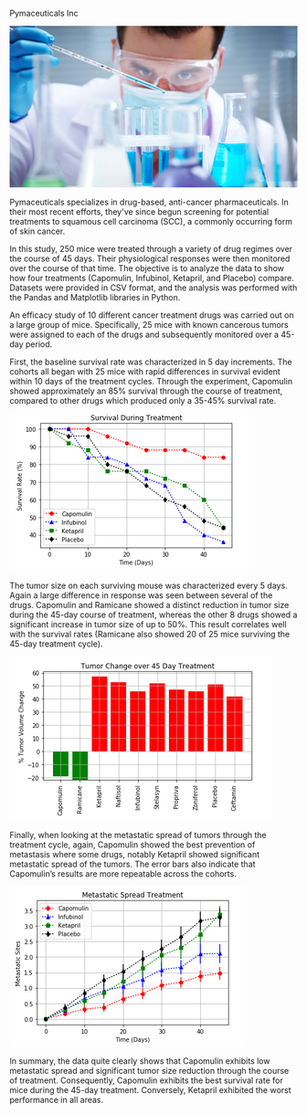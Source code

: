 Pymaceuticals Inc

![Laboratory](Laboratory.jpg)

Pymaceuticals specializes in drug-based, anti-cancer pharmaceuticals. In their most recent efforts, they've since begun screening for potential treatments to squamous cell carcinoma (SCC), a commonly occurring form of skin cancer.

In this study, 250 mice were treated through a variety of drug regimes over the course of 45 days. Their physiological responses were then monitored over the course of that time. The objective is to analyze the data to show how four treatments (Capomulin, Infubinol, Ketapril, and Placebo) compare. Datasets were provided in CSV format, and the analysis was performed with the Pandas and Matplotlib libraries in Python.

An efficacy study of 10 different cancer treatment drugs was carried out on a large group of mice. Specifically, 25 mice with known cancerous tumors were assigned to each of the drugs and subsequently monitored over a 45-day period.

First, the baseline survival rate was characterized in 5 day increments. The cohorts all began with 25 mice with rapid differences in survival evident within 10 days of the treatment cycles. Through the experiment, Capomulin showed approximately an 85% survival through the course of treatment, compared to other drugs which produced only a 35-45% survival rate. 

 
![Survival](pymaceuticals_survival.png)

The tumor size on each surviving mouse was characterized every 5 days. Again a large difference in response was seen between several of the drugs. Capomulin and Ramicane showed a distinct reduction in tumor size during the 45-day course of treatment, whereas the other 8 drugs showed a significant increase in tumor size of up to 50%. This result correlates well with the survival rates (Ramicane also showed 20 of 25 mice surviving the 45-day treatment cycle).


![45Day](pymaceuticals_45day.png)

Finally, when looking at the metastatic spread of tumors through the treatment cycle, again, Capomulin showed the best prevention of metastasis where some drugs, notably Ketapril showed significant metastatic spread of the tumors. The error bars also indicate that Capomulin’s results are more repeatable across the cohorts.
 
 
![Metastasis](pymaceuticals_metastasis.png)

In summary, the data quite clearly shows that Capomulin exhibits low metastatic spread and significant tumor size reduction through the course of treatment. Consequently, Capomulin exhibits the best survival rate for mice during the 45-day treatment. Conversely, Ketapril exhibited the worst performance in all areas. 
